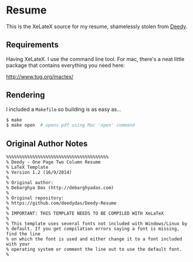 Resume
======

This is the XeLateX source for my resume, shamelessly stolen from
[Deedy](https://github.com/deedydas/Deedy-Resume).

## Requirements

Having XeLateX.  I use the command line tool.  For mac, there's a neat little
package that contains everything you need here:

http://www.tug.org/mactex/


## Rendering

I included a `Makefile` so building is as easy as...
```bash
$ make
$ make open  # opens pdf using Mac 'open' command
```


## Original Author Notes

```
%%%%%%%%%%%%%%%%%%%%%%%%%%%%%%%%%%%%%%%
% Deedy - One Page Two Column Resume
% LaTeX Template
% Version 1.2 (16/9/2014)
%
% Original author:
% Debarghya Das (http://debarghyadas.com)
%
% Original repository:
% https://github.com/deedydas/Deedy-Resume
%
% IMPORTANT: THIS TEMPLATE NEEDS TO BE COMPILED WITH XeLaTeX
%
% This template uses several fonts not included with Windows/Linux by
% default. If you get compilation errors saying a font is missing, find the line
% on which the font is used and either change it to a font included with your
% operating system or comment the line out to use the default font.
%
```
